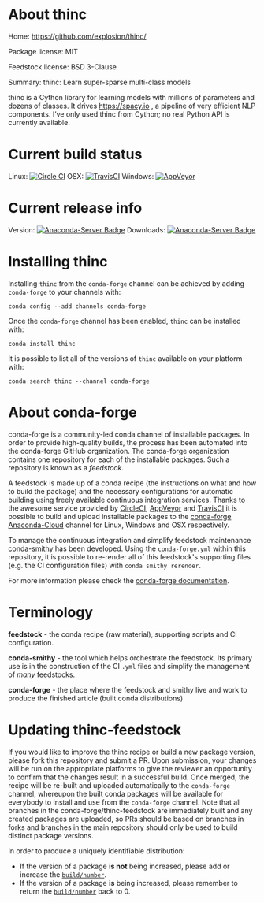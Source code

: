 About thinc
===========

Home: https://github.com/explosion/thinc/

Package license: MIT

Feedstock license: BSD 3-Clause

Summary: thinc: Learn super-sparse multi-class models

thinc is a Cython library for learning models with millions of parameters
and dozens of classes. It drives https://spacy.io , a pipeline of very
efficient NLP components. I’ve only used thinc from Cython; no real Python
API is currently available.


Current build status
====================

Linux: [![Circle CI](https://circleci.com/gh/conda-forge/thinc-feedstock.svg?style=shield)](https://circleci.com/gh/conda-forge/thinc-feedstock)
OSX: [![TravisCI](https://travis-ci.org/conda-forge/thinc-feedstock.svg?branch=master)](https://travis-ci.org/conda-forge/thinc-feedstock)
Windows: [![AppVeyor](https://ci.appveyor.com/api/projects/status/github/conda-forge/thinc-feedstock?svg=True)](https://ci.appveyor.com/project/conda-forge/thinc-feedstock/branch/master)

Current release info
====================
Version: [![Anaconda-Server Badge](https://anaconda.org/conda-forge/thinc/badges/version.svg)](https://anaconda.org/conda-forge/thinc)
Downloads: [![Anaconda-Server Badge](https://anaconda.org/conda-forge/thinc/badges/downloads.svg)](https://anaconda.org/conda-forge/thinc)

Installing thinc
================

Installing `thinc` from the `conda-forge` channel can be achieved by adding `conda-forge` to your channels with:

```
conda config --add channels conda-forge
```

Once the `conda-forge` channel has been enabled, `thinc` can be installed with:

```
conda install thinc
```

It is possible to list all of the versions of `thinc` available on your platform with:

```
conda search thinc --channel conda-forge
```


About conda-forge
=================

conda-forge is a community-led conda channel of installable packages.
In order to provide high-quality builds, the process has been automated into the
conda-forge GitHub organization. The conda-forge organization contains one repository
for each of the installable packages. Such a repository is known as a *feedstock*.

A feedstock is made up of a conda recipe (the instructions on what and how to build
the package) and the necessary configurations for automatic building using freely
available continuous integration services. Thanks to the awesome service provided by
[CircleCI](https://circleci.com/), [AppVeyor](http://www.appveyor.com/)
and [TravisCI](https://travis-ci.org/) it is possible to build and upload installable
packages to the [conda-forge](https://anaconda.org/conda-forge)
[Anaconda-Cloud](http://docs.anaconda.org/) channel for Linux, Windows and OSX respectively.

To manage the continuous integration and simplify feedstock maintenance
[conda-smithy](http://github.com/conda-forge/conda-smithy) has been developed.
Using the ``conda-forge.yml`` within this repository, it is possible to re-render all of
this feedstock's supporting files (e.g. the CI configuration files) with ``conda smithy rerender``.

For more information please check the [conda-forge documentation](https://conda-forge.org/docs/).

Terminology
===========

**feedstock** - the conda recipe (raw material), supporting scripts and CI configuration.

**conda-smithy** - the tool which helps orchestrate the feedstock.
                   Its primary use is in the construction of the CI ``.yml`` files
                   and simplify the management of *many* feedstocks.

**conda-forge** - the place where the feedstock and smithy live and work to
                  produce the finished article (built conda distributions)


Updating thinc-feedstock
========================

If you would like to improve the thinc recipe or build a new
package version, please fork this repository and submit a PR. Upon submission,
your changes will be run on the appropriate platforms to give the reviewer an
opportunity to confirm that the changes result in a successful build. Once
merged, the recipe will be re-built and uploaded automatically to the
`conda-forge` channel, whereupon the built conda packages will be available for
everybody to install and use from the `conda-forge` channel.
Note that all branches in the conda-forge/thinc-feedstock are
immediately built and any created packages are uploaded, so PRs should be based
on branches in forks and branches in the main repository should only be used to
build distinct package versions.

In order to produce a uniquely identifiable distribution:
 * If the version of a package **is not** being increased, please add or increase
   the [``build/number``](http://conda.pydata.org/docs/building/meta-yaml.html#build-number-and-string).
 * If the version of a package **is** being increased, please remember to return
   the [``build/number``](http://conda.pydata.org/docs/building/meta-yaml.html#build-number-and-string)
   back to 0.